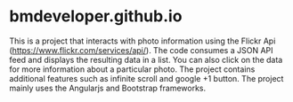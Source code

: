 # bmdeveloper.github.io
This is a project that interacts with photo information using the Flickr Api (https://www.flickr.com/services/api/). The code consumes a JSON API feed and displays the resulting data in a list. You can also click on the data for more information about a particular photo. The project contains additional features such as infinite scroll and google +1 button. The project mainly uses the Angularjs and Bootstrap frameworks.

